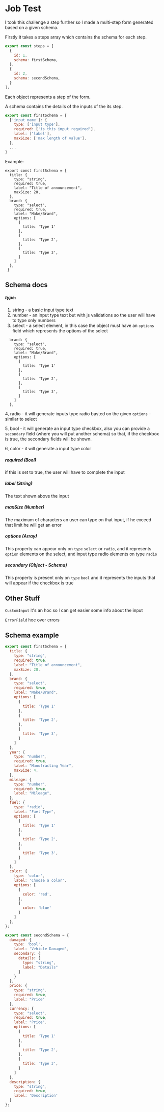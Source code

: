 # Job Test

I took this challenge a step further so I made
a multi-step form generated based on a given schema.

Firstly it takes a steps array which contains the schema
for each step.
```js
export const steps = [
  {
    id: 1,
    schema: firstSchema,
  },
  {
    id: 2,
    schema: secondSchema,
  }
];
```

Each object represents a step of the form.

A schema contains the details of the inputs of the 
its step.

```javascript
export const firstSchema = {
  ['input name']: {
    type: ['input type'],
    required: ['is this input required'],
    label: ['label'],
    maxSize: ['max length of value'],
  },
  ...
}
```
Example: 
```
export const firstSchema = {
  title: {
    type: "string",
    required: true,
    label: "Title of announcement",
    maxSize: 20,
  },
  brand: {
    type: "select",
    required: true,
    label: "Make/Brand",
    options: [
      {
        title: 'Type 1'
      },
      {
        title: 'Type 2',
      },
      {
        title: 'Type 3',
      }
    ]
  },
 }
```

## Schema docs


##### type:
1. string - a basic input type text
2. number - an input type text but with js validations so the user will have to type only numbers
3. select - a select element, in this case the object must have an ``options`` field which represents the options of the select
```$xslt
  brand: {
    type: "select",
    required: true,
    label: "Make/Brand",
    options: [
      {
        title: 'Type 1'
      },
      {
        title: 'Type 2',
      },
      {
        title: 'Type 3',
      }
    ]
  },
```
4, radio - it will generate inputs type radio basted on the given ``options`` - similar to select

5, bool - it will generate an input type checkbox, also you can provide a ``secondary`` field (where you will put another schema) so that, if the checkbox is true, the secondary fields will be shown.

6, color - it will generate a input type color


##### required (Bool)
if this is set to true, the user will have to complete the input


##### label (String)
The text shown above the input


##### maxSize (Number)
The maximum of characters an user can type on that input, if he exceed that limit he will get an error

##### options (Array)
This property can appear only on ``type`` ``select`` or ``radio``, and it represents ``option`` elements on the select, and input type radio elements on type ``radio``

##### secondary (Object - Schema)
This property is present only on ``type`` ``bool`` and it represents the inputs that will appear if the checkbox is true


## Other Stuff

``CustomInput`` it's an hoc so I can get easier some info about the input

``ErrorField`` hoc over errors

## Schema example

```javascript
export const firstSchema = {
  title: {
    type: "string",
    required: true,
    label: "Title of announcement",
    maxSize: 20,
  },
  brand: {
    type: "select",
    required: true,
    label: "Make/Brand",
    options: [
      {
        title: 'Type 1'
      },
      {
        title: 'Type 2',
      },
      {
        title: 'Type 3',
      }
    ]
  },
  year: {
    type: "number",
    required: true,
    label: "Manufracting Year",
    maxSize: 4,
  },
  mileage: {
    type: "number",
    required: true,
    label: "Mileage",
  },
  fuel: {
    type: "radio",
    label: "Fuel Type",
    options: [
      {
        title: 'Type 1'
      },
      {
        title: 'Type 2',
      },
      {
        title: 'Type 3',
      }
    ]
  },
  color: {
    type: 'color',
    label: 'Choose a color',
    options: [
      {
        color: 'red',
      },
      {
        color: 'blue'
      }
    ]
  },
};

export const secondSchema = {
  damaged: {
    type: 'bool',
    label: 'Vehicle Damaged',
    secondary: {
      details: {
        type: "string",
        label: "Details"
      }
    }
  },
  price: {
    type: "string",
    required: true,
    label: "Price"
  },
  currency: {
    type: "select",
    required: true,
    label: "Price",
    options: [
      {
        title: 'Type 1'
      },
      {
        title: 'Type 2',
      },
      {
        title: 'Type 3',
      }
    ]
  },
  description: {
    type: "string",
    required: true,
    label: 'Description'
  }
};
```
